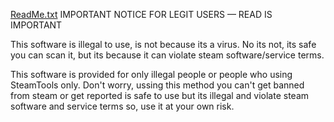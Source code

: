 [ReadMe.txt](https://github.com/user-attachments/files/22435550/ReadMe.txt)
IMPORTANT NOTICE FOR LEGIT USERS — READ IS IMPORTANT

This software is illegal to use, is not because its a virus. No its not, its safe you can scan it, but its because it can violate steam software/service terms.

This software is provided for only illegal people or people who using SteamTools only. Don't worry, ussing this method you can't get banned from steam or get reported
is safe to use but its illegal and violate steam software and service terms so, use it at your own risk.
